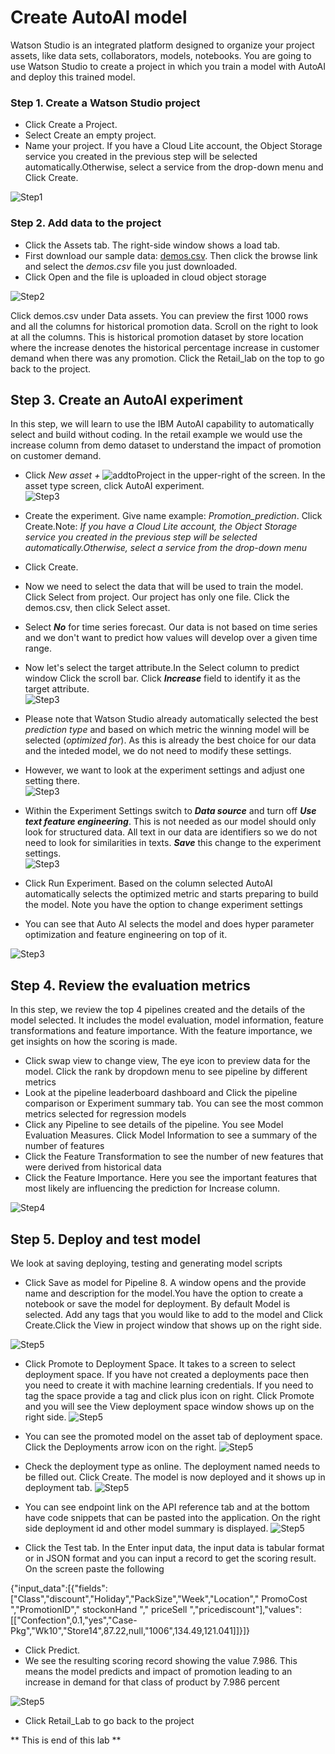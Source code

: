 # Create AutoAI model

Watson Studio is an integrated platform designed to organize your project assets, like data sets, collaborators, models, notebooks. You are going to use Watson Studio to create a project in which you train a model with AutoAI and deploy this trained model.

### Step 1. Create a Watson Studio project
- Click Create a Project.
- Select Create an empty project.
- Name your project. If you have a Cloud Lite account, the Object Storage service you created in the previous step will be selected automatically.Otherwise, select a service from the drop-down menu and Click Create.

![Step1](../images/Tutorial1-Step1.gif)

### Step 2. Add data to the project
- Click the Assets tab. The right-side window shows a load tab.
- First download our sample data: [demos.csv](data/demos.csv). Then click the browse link and select the _demos.csv_ file you just downloaded.
- Click Open and the file is uploaded in cloud object storage

![Step2](../images/Tutorial1-Step2.png)

Click demos.csv under Data assets. You can preview the first 1000 rows and all the columns for historical promotion data. Scroll on the right to look at all the columns. This is historical promotion dataset by store location
where the increase denotes the historical percentage increase in customer demand when there was any promotion. Click the Retail_lab on the top to go back to the project.

## Step 3. Create an AutoAI experiment

In this step, we will learn to use the IBM AutoAI capability to automatically select and build without coding. In the retail example we would use the increase column from demo dataset to understand the impact of promotion on customer demand.

- Click _New asset +_ ![addtoProject](../images/addtoProject.png) in the upper-right of the screen. In the asset type screen, click AutoAI experiment.\
![Step3](../images/Tutorial1-Step3.png)

- Create the experiment. Give name example: *Promotion_prediction*. Click Create.Note: *If you have a Cloud Lite account, the Object Storage service you created in the previous step will be selected automatically.Otherwise, select a service from the drop-down menu*
- Click Create.
- Now we need to select the data that will be used to train the model. Click Select from project. Our project has only one file. Click the demos.csv, then click Select asset.
- Select ___No___ for time series forecast. Our data is not based on time series and we don't want to predict how values will develop over a given time range.
- Now let's select the target attribute.In the Select column to predict window Click the scroll bar. Click ___Increase___ field to identify it as the target attribute.\
  ![Step3](../images/Tutorial1-Step3a.png)
- Please note that Watson Studio already automatically selected the best _prediction type_ and based on which metric the winning model will be selected (_optimized for_). As this is already the best choice for our data and the inteded model, we do not need to modify these settings.
- However, we want to look at the experiment settings and adjust one setting there.\
  ![Step3](../images/Tutorial1-Step3b.png) 
- Within the Experiment Settings switch to ___Data source___ and turn off ___Use text feature engineering___. This is not needed as our model should only look for structured data. All text in our data are identifiers so we do not need to look for similarities in texts. ___Save___ this change to the experiment settings.\
  ![Step3](../images/Tutorial1-Step3c.png)
- Click Run Experiment. Based on the column selected AutoAI automatically selects the optimized metric and starts preparing to build the model. Note you have the option to change experiment settings
- You can see that Auto AI selects the model and does hyper parameter optimization and feature engineering on top of it.

![Step3](../images/Tutorial1-Step3.gif)


## Step 4. Review the evaluation metrics

 In this step, we review the top 4 pipelines created and the details of the model selected. It includes the model evaluation, model information, feature transformations and feature importance. With the feature importance, we get insights on how the scoring is made.

- Click swap view to change view, The eye icon to preview data for the model. Click the rank by dropdown menu to see pipeline by different metrics
- Look at the pipeline leaderboard dashboard and Click the pipeline comparison or Experiment summary tab. You can see the most common metrics selected for regression models
- Click any Pipeline to see details of the pipeline. You see Model Evaluation Measures. Click Model Information to see a summary of the number of features
- Click the Feature Transformation to see the number of new features that were derived from historical data
- Click the Feature Importance. Here you see the important features that most likely are influencing the prediction for Increase column.

![Step4](../images/Tutorial1-Step4.gif)

## Step 5. Deploy and test model

We look at saving deploying, testing and generating model scripts

- Click Save as model for Pipeline 8. A window opens and the provide name and description for the model.You have the option to create a notebook or save the model for deployment. By default Model is selected. Add any tags that you would like to add to the model and Click Create.Click the View in project window that shows up on the right side.

![Step5](../images/Tutorial1-Step5a.gif)

- Click Promote to Deployment Space. It takes to a screen to select deployment space. If you have not created a deployments pace then you need to create it with machine learning credentials. If you need to tag the space provide a tag and click plus icon on right. Click Promote and you will see the View deployment space window shows up on the right side.
![Step5](../images/Tutorial1-Step5b.png)

- You can see the promoted model on the asset tab of deployment space. Click the Deployments arrow icon on the right.
![Step5](../images/Tutorial1-Step5c.png)

- Check the deployment type as online. The deployment named needs to be filled out. Click Create. The model is now deployed and it shows up in deployment tab.
![Step5](../images/Tutorial1-Step5d.png)

- You can see endpoint link on the API reference tab and at the bottom have code snippets that can be pasted into the application. On the right side deployment id and other model summary is displayed.
![Step5](../images/Tutorial1-Step5e.png)

- Click the Test tab. In the Enter input data, the input data is tabular format or in JSON format and you can input a record to get the scoring result. On the screen paste the following

{"input_data":[{"fields":["Class","discount","Holiday","PackSize","Week","Location"," PromoCost ","PromotionID"," stockonHand "," priceSell ","pricediscount"],"values":[["Confection",0.1,"yes","Case-Pkg","Wk10","Store14",87.22,null,"1006",134.49,121.041]]}]}

- Click Predict.
- We see the resulting scoring record showing the value 7.986. This means the model predicts and impact of promotion leading to an increase in demand for that class of product by 7.986 percent

![Step5](../images/Tutorial1-Step5f.png)

- Click Retail_Lab to go back to the project

** This is end of this lab **
